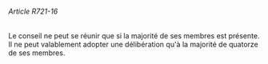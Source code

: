 ###### Article R721-16

Le conseil ne peut se réunir que si la majorité de ses membres est présente. Il ne peut valablement adopter une délibération qu'à la majorité de quatorze de ses membres.

